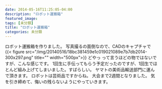 ```yaml
---
date: 2014-05-16T11:25:05-04:00
description: "ロボット運搬箱"
featured_image: 
tags: [未分類]
title: "ロボット運搬箱"
categories: 未分類
---
```


ロボット運搬箱を作りました。
写真撮るの面倒なので、CADのキャプチャで
{{< figure src="/img/20140516/18bc381459e1c019021089e7b7db2014-300x297.png" title="" width="500px">}}
どやっ って言うほどの物ではないですが、こんな感じです。
1回生に手伝ってもらう予定だったのですが、1回生でほとんど組み上げてしまいました。すばらしい。
ヤマトの美術品輸送部門に運んで頂きます。
ロボットは芸術品ですからね。
大会まで2週間となりました。
気を引き締めて、悔いの残らないようにやっていきます。
